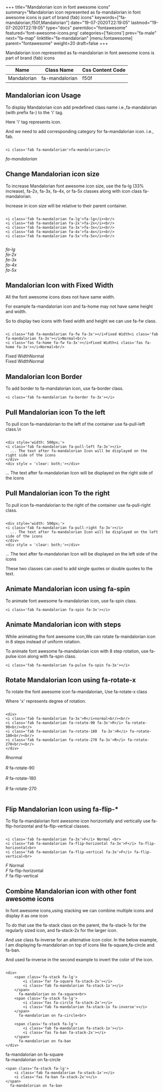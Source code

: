 +++
title="Mandalorian icon in font awesome icons"
summary="Mandalorian icon represented as fa-mandalorian in font awesome icons is part of brand (fab) icons"
keywords=["fa-mandalorian,f50f,Mandalorian"]
date="19-07-2020T22:19:05"
lastmod="19-07-2020T22:19:05"
type="docs"
parentdoc="fontawesome"
featured='font-awesome-icons.png'
categories=['faicons']
prev="fa-male"
next="fa-map"
linktitle="fa-mandalorian"
[menu.fontawesome]
parent="fontawesome"
weight=20
draft=false
+++


Mandalorian icon represented as fa-mandalorian in font awesome icons is part of brand (fab) icons

<div class='table-responsive'><table class='table'><thead><tr><th>Name</th><th>Class Name</th><th>Css Content Code</th></tr></thead><tbody><tr><td>Mandalorian</td><td>fa-mandalorian</td><td>f50f</td></tr></tbody></table></div>



## Mandalorian icon Usage

To display Mandalorian icon add predefined class name i.e.,fa-mandalorian (with prefix fa-) to the 'i' tag.

Here 'i' tag represents icon.

And we need to add corresponding category for fa-mandalorian icon. i.e., fab.


```

<i class='fab fa-mandalorian'>fa-mandalorian</i>
```

<i class='fab fa-mandalorian'>fa-mandalorian</i>




## Change Mandalorian icon size
To increase Mandalorian font awesome icon size, use the fa-lg (33% increase), fa-2x, fa-3x, fa-4x, or fa-5x classes along with icon class fa-mandalorian.

Increase in icon size will be relative to their parent container. 

```

<i class='fab fa-mandalorian fa-lg'>fa-lg</i><br/>
<i class='fab fa-mandalorian fa-2x'>fa-2x</i><br/>
<i class='fab fa-mandalorian fa-3x'>fa-3x</i><br/>
<i class='fab fa-mandalorian fa-4x'>fa-4x</i><br/>
<i class='fab fa-mandalorian fa-5x'>fa-5x</i><br/>
            
```

<i class='fab fa-mandalorian fa-lg'>fa-lg</i><br/>
<i class='fab fa-mandalorian fa-2x'>fa-2x</i><br/>
<i class='fab fa-mandalorian fa-3x'>fa-3x</i><br/>
<i class='fab fa-mandalorian fa-4x'>fa-4x</i><br/>
<i class='fab fa-mandalorian fa-5x'>fa-5x</i><br/>
            



## Mandalorian Icon with Fixed Width 

All the font awesome icons does not have same width.

For example fa-mandalorian icon and fa-home may not have same height and width.

So to display two icons with fixed width and height we can use fa-fw class.


```

<i class='fab fa-mandalorian fa-fw fa-3x'></i>Fixed Width<i class='fab fa-mandalorian fa-3x'></i>Normal<br/>
<i class='fas fa-home fa-fw fa-3x'></i>Fixed Width<i class='fas fa-home fa-3x'></i>Normal<br/>
```

<i class='fab fa-mandalorian fa-fw fa-3x'></i>Fixed Width<i class='fab fa-mandalorian fa-3x'></i>Normal<br/>
<i class='fas fa-home fa-fw fa-3x'></i>Fixed Width<i class='fas fa-home fa-3x'></i>Normal<br/>



## Mandalorian Icon Border 

To add border to fa-mandalorian icon, use fa-border class.


```
<i class='fab fa-mandalorian fa-border fa-3x'></i>

```
<i class='fab fa-mandalorian fa-border fa-3x'></i>





## Pull Mandalorian icon To the left

To pull icon fa-mandalorian to the left of the container use fa-pull-left class.\n

```

<div style='width: 500px;'>
<i class='fab fa-mandalorian fa-pull-left fa-3x'></i>
  ... The text after fa-mandalorian Icon will be displayed on the right side of the icons
</div>
<div style = 'clear: both;'></div>
```

<div style='width: 500px;'>
<i class='fab fa-mandalorian fa-pull-left fa-3x'></i>
  ... The text after fa-mandalorian Icon will be displayed on the right side of the icons
</div>
<div style = 'clear: both;'></div>




## Pull Mandalorian icon To the right
To pull icon fa-mandalorian to the right of the container use fa-pull-right class.

```

<div style='width: 500px;'>
<i class='fab fa-mandalorian fa-pull-right fa-3x'></i>
  ... The text after fa-mandalorian Icon will be displayed on the left side of the icons
</div>
<div style = 'clear: both;'></div>
```

<div style='width: 500px;'>
<i class='fab fa-mandalorian fa-pull-right fa-3x'></i>
  ... The text after fa-mandalorian Icon will be displayed on the left side of the icons
</div>
<div style = 'clear: both;'></div>

These two classes can used to add single quotes or double quotes to the text.


## Animate Mandalorian icon using fa-spin
To animate font awesome fa-mandalorian icon, use fa-spin class.

```
<i class='fab fa-mandalorian fa-spin fa-3x'></i>
```
<i class='fab fa-mandalorian fa-spin fa-3x'></i>




## Animate Mandalorian icon with steps
While animating the font awesome icon,We can rotate fa-mandalorian icon in 8 steps instead of uniform rotation.

To animate font awesome fa-mandalorian icon with 8 step rotation, use fa-pulse icon along with fa-spin class.


```
<i class='fab fa-mandalorian fa-pulse fa-spin fa-3x'></i>

```
<i class='fab fa-mandalorian fa-pulse fa-spin fa-3x'></i>





## Rotate Mandalorian Icon using fa-rotate-x
To rotate the font awesome icon fa-mandalorian, Use fa-rotate-x class

Where 'x' represents degree of rotation.


```

<div>
<i class='fab fa-mandalorian fa-3x'>R</i>normal<br/><br/>
<i class='fab fa-mandalorian fa-rotate-90 fa-3x'>R</i> fa-rotate-90<br/><br/> 
<i class='fab fa-mandalorian fa-rotate-180  fa-3x'>R</i> fa-rotate-180<br/><br/> 
<i class='fab fa-mandalorian fa-rotate-270 fa-3x'>R</i> fa-rotate-270<br/><br/>
</div>
```

<div>
<i class='fab fa-mandalorian fa-3x'>R</i>normal<br/><br/>
<i class='fab fa-mandalorian fa-rotate-90 fa-3x'>R</i> fa-rotate-90<br/><br/> 
<i class='fab fa-mandalorian fa-rotate-180  fa-3x'>R</i> fa-rotate-180<br/><br/> 
<i class='fab fa-mandalorian fa-rotate-270 fa-3x'>R</i> fa-rotate-270<br/><br/>
</div>




## Flip Mandalorian Icon using fa-flip-*
To flip fa-mandalorian font awesome icon horizontally and vertically use fa-flip-horizontal and fa-flip-vertical classes. 

```

<i class='fab fa-mandalorian fa-3x'>F</i> Normal <br>
<i class='fab fa-mandalorian fa-flip-horizontal fa-3x'>F</i> fa-flip-horizontal<br>
<i class='fab fa-mandalorian fa-flip-vertical fa-3x'>F</i> fa-flip-vertical<br>
```

<i class='fab fa-mandalorian fa-3x'>F</i> Normal <br>
<i class='fab fa-mandalorian fa-flip-horizontal fa-3x'>F</i> fa-flip-horizontal<br>
<i class='fab fa-mandalorian fa-flip-vertical fa-3x'>F</i> fa-flip-vertical<br>




## Combine Mandalorian icon with other font awesome icons
In font awesome icons,using stacking we can combine multiple icons and display it as one icon 

To do that use the fa-stack class on the parent, the fa-stack-1x for the regularly sized icon, and fa-stack-2x for the larger icon.

And use class fa-inverse for an alternative icon color. 
In the below example, I am displaying fa-mandalorian on top of icons like fa-square,fa-circle and fa-ban.

And used fa-inverse in the second example to invert the color of the icon.

```

<div>
    <span class='fa-stack fa-lg'>
        <i class='far fa-square fa-stack-2x'></i>
        <i class='fab fa-mandalorian fa-stack-1x'></i>
    </span>
      fa-mandalorian on fa-square<br>
    <span class='fa-stack fa-lg'>
        <i class='fas fa-circle fa-stack-2x'></i>
        <i class='fab fa-mandalorian fa-stack-1x fa-inverse'></i>
    </span>
      fa-mandalorian on fa-circle<br>

    <span class='fa-stack fa-lg'>
        <i class='fab fa-mandalorian fa-stack-1x'></i>
        <i class='fas fa-ban fa-stack-2x'></i>
    </span>
      fa-mandalorian on fa-ban
</div>
```

<div>
    <span class='fa-stack fa-lg'>
        <i class='far fa-square fa-stack-2x'></i>
        <i class='fab fa-mandalorian fa-stack-1x'></i>
    </span>
      fa-mandalorian on fa-square<br>
    <span class='fa-stack fa-lg'>
        <i class='fas fa-circle fa-stack-2x'></i>
        <i class='fab fa-mandalorian fa-stack-1x fa-inverse'></i>
    </span>
      fa-mandalorian on fa-circle<br>

    <span class='fa-stack fa-lg'>
        <i class='fab fa-mandalorian fa-stack-1x'></i>
        <i class='fas fa-ban fa-stack-2x'></i>
    </span>
      fa-mandalorian on fa-ban
</div>






